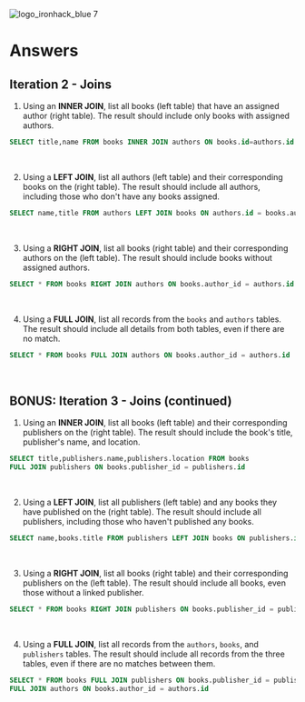 ![logo_ironhack_blue 7](https://user-images.githubusercontent.com/23629340/40541063-a07a0a8a-601a-11e8-91b5-2f13e4e6b441.png)

# Answers

## Iteration 2 - Joins

1. Using an **INNER JOIN**, list all books (left table) that have an assigned author (right table). The result should include only books with assigned authors.

```sql
SELECT title,name FROM books INNER JOIN authors ON books.id=authors.id
```

<br>

2. Using a **LEFT JOIN**, list all authors (left table) and their corresponding books on the (right table). The result should include all authors, including those who don't have any books assigned.

```sql
SELECT name,title FROM authors LEFT JOIN books ON authors.id = books.author_id
```

<br>

3. Using a **RIGHT JOIN**, list all books (right table) and their corresponding authors on the (left table). The result should include books without assigned authors.

```sql
SELECT * FROM books RIGHT JOIN authors ON books.author_id = authors.id
```

<br>

4. Using a **FULL JOIN**, list all records from the `books` and `authors` tables. The result should include all details from both tables, even if there are no match.

```sql
SELECT * FROM books FULL JOIN authors ON books.author_id = authors.id
```

<br>

## BONUS: Iteration 3 - Joins (continued)

1. Using an **INNER JOIN**, list all books (left table) and their corresponding publishers on the (right table). The result should include the book's title, publisher's name, and location.

```sql
SELECT title,publishers.name,publishers.location FROM books
FULL JOIN publishers ON books.publisher_id = publishers.id
```

<br>

2. Using a **LEFT JOIN**, list all publishers (left table) and any books they have published on the (right table). The result should include all publishers, including those who haven't published any books.

```sql
SELECT name,books.title FROM publishers LEFT JOIN books ON publishers.id = books.publisher_id
```

<br>

3. Using a **RIGHT JOIN**, list all books (right table) and their corresponding publishers on the (left table). The result should include all books, even those without a linked publisher.

```sql
SELECT * FROM books RIGHT JOIN publishers ON books.publisher_id = publishers.id
```

<br>

4. Using a **FULL JOIN**, list all records from the `authors`, `books`, and `publishers` tables. The result should include all records from the three tables, even if there are no matches between them.

```sql
SELECT * FROM books FULL JOIN publishers ON books.publisher_id = publishers.id
FULL JOIN authors ON books.author_id = authors.id
```

<br>
